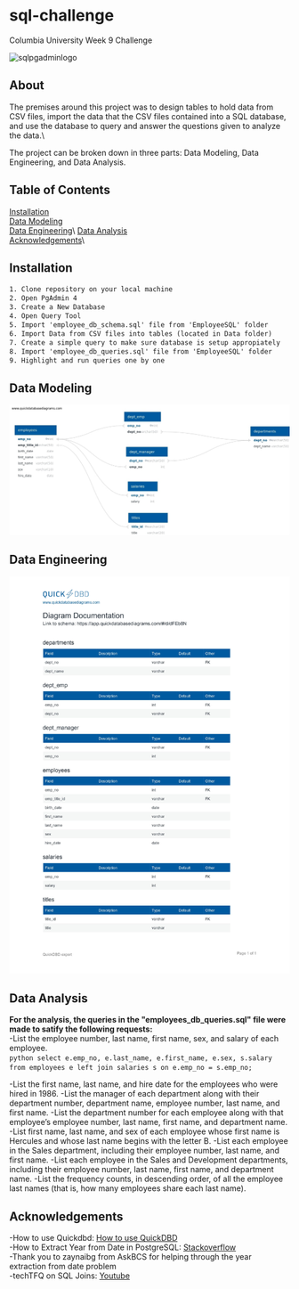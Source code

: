 # sql-challenge
Columbia University Week 9 Challenge

![sqlpgadminlogo](https://i.redd.it/9l7b4wp2vjab1.png)


## About 
The premises around this project was to design tables to hold data from CSV files, import the data that the CSV files contained into a SQL database, and use the database to query and answer the questions given to analyze the data.\

The project can be broken down in three parts: Data Modeling, Data Engineering, and Data Analysis. 

## Table of Contents
[Installation](#installation)\
[Data Modeling](#data-modeling)\
[Data Engineering](#data-engineering)\ 
[Data Analysis](#data-analysis)\
[Acknowledgements](#acknowledgements)\


## Installation 
    1. Clone repository on your local machine
    2. Open PgAdmin 4
    3. Create a New Database
    4. Open Query Tool
    5. Import 'employee_db_schema.sql' file from 'EmployeeSQL' folder
    6. Import Data from CSV files into tables (located in Data folder)
    7. Create a simple query to make sure database is setup appropiately
    8. Import 'employee_db_queries.sql' file from 'EmployeeSQL' folder
    9. Highlight and run queries one by one


## Data Modeling

![Data Map](EmployeeSQL/data/QuickDBD-export-4.jpg)


## Data Engineering

![Data Types](EmployeeSQL/data/QuickDBD-export-3.jpg)

## Data Analysis
**For the analysis, the queries in the "employees_db_queries.sql" file were made to satify the following requests:**\
-List the employee number, last name, first name, sex, and salary of each employee.\
    ```python
    select e.emp_no, e.last_name, e.first_name, e.sex, s.salary
    from employees e
    left join salaries s on e.emp_no = s.emp_no;
    ```

-List the first name, last name, and hire date for the employees who were hired in 1986.
-List the manager of each department along with their department number, department name, employee number, last name, and first name.
-List the department number for each employee along with that employee’s employee number, last name, first name, and department name.
-List first name, last name, and sex of each employee whose first name is Hercules and whose last name begins with the letter B.
-List each employee in the Sales department, including their employee number, last name, and first name.
-List each employee in the Sales and Development departments, including their employee number, last name, first name, and department name.
-List the frequency counts, in descending order, of all the employee last names (that is, how many employees share each last name).
## Acknowledgements

-How to use Quickdbd: [How to use QuickDBD](https://www.youtube.com/watch?v=dR5lPbGLY84)\
-How to Extract Year from Date in PostgreSQL: [Stackoverflow](https://stackoverflow.com/questions/36203613/how-to-extract-year-from-date-in-postgresql)\
-Thank you to zaynaibg from AskBCS for helping through the year extraction from date problem\
-techTFQ on SQL Joins: [Youtube](https://www.youtube.com/watch?v=0OQJDd3QqQM)
